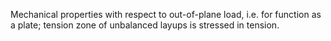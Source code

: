 ﻿Mechanical properties with respect to out-of-plane load, i.e. for function as a plate; tension zone of unbalanced layups is stressed in tension.
